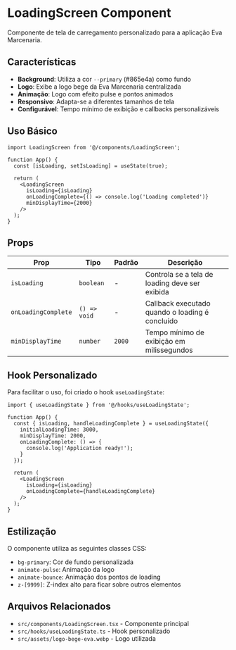 # LoadingScreen Component

Componente de tela de carregamento personalizado para a aplicação Eva Marcenaria.

## Características

- **Background**: Utiliza a cor `--primary` (#865e4a) como fundo
- **Logo**: Exibe a logo bege da Eva Marcenaria centralizada
- **Animação**: Logo com efeito pulse e pontos animados
- **Responsivo**: Adapta-se a diferentes tamanhos de tela
- **Configurável**: Tempo mínimo de exibição e callbacks personalizáveis

## Uso Básico

```tsx
import LoadingScreen from '@/components/LoadingScreen';

function App() {
  const [isLoading, setIsLoading] = useState(true);

  return (
    <LoadingScreen 
      isLoading={isLoading} 
      onLoadingComplete={() => console.log('Loading completed')}
      minDisplayTime={2000}
    />
  );
}
```

## Props

| Prop | Tipo | Padrão | Descrição |
|------|------|--------|-----------|
| `isLoading` | `boolean` | - | Controla se a tela de loading deve ser exibida |
| `onLoadingComplete` | `() => void` | - | Callback executado quando o loading é concluído |
| `minDisplayTime` | `number` | `2000` | Tempo mínimo de exibição em milissegundos |

## Hook Personalizado

Para facilitar o uso, foi criado o hook `useLoadingState`:

```tsx
import { useLoadingState } from '@/hooks/useLoadingState';

function App() {
  const { isLoading, handleLoadingComplete } = useLoadingState({
    initialLoadingTime: 3000,
    minDisplayTime: 2000,
    onLoadingComplete: () => {
      console.log('Application ready!');
    }
  });

  return (
    <LoadingScreen 
      isLoading={isLoading} 
      onLoadingComplete={handleLoadingComplete}
    />
  );
}
```

## Estilização

O componente utiliza as seguintes classes CSS:

- `bg-primary`: Cor de fundo personalizada
- `animate-pulse`: Animação da logo
- `animate-bounce`: Animação dos pontos de loading
- `z-[9999]`: Z-index alto para ficar sobre outros elementos

## Arquivos Relacionados

- `src/components/LoadingScreen.tsx` - Componente principal
- `src/hooks/useLoadingState.ts` - Hook personalizado
- `src/assets/logo-bege-eva.webp` - Logo utilizada
